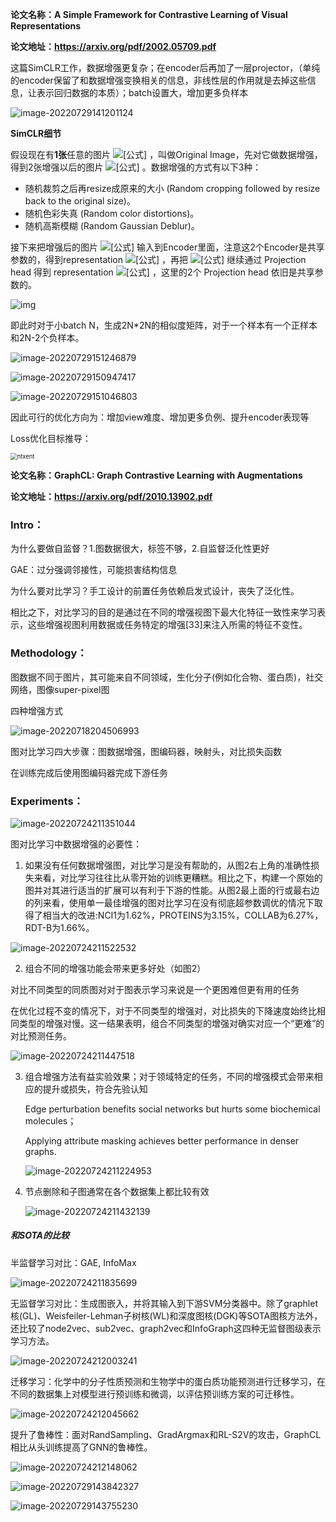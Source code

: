 **论文名称：A Simple Framework for Contrastive Learning of Visual Representations**

**论文地址：https://arxiv.org/pdf/2002.05709.pdf**

这篇SimCLR工作，数据增强更复杂；在encoder后再加了一层projector，（单纯的encoder保留了和数据增强变换相关的信息，非线性层的作用就是去掉这些信息，让表示回归数据的本质）；batch设置大，增加更多负样本

![image-20220729141201124](./typoraimg/image-20220729141201124.png)

**SimCLR细节**

假设现在有**1张**任意的图片 ![[公式]](https://www.zhihu.com/equation?tex=x) ，叫做Original Image，先对它做数据增强，得到2张增强以后的图片 ![[公式]](https://www.zhihu.com/equation?tex=x_i%2Cx_j) 。数据增强的方式有以下3种：

- 随机裁剪之后再resize成原来的大小 (Random cropping followed by resize back to the original size)。
- 随机色彩失真 (Random color distortions)。
- 随机高斯模糊 (Random Gaussian Deblur)。

接下来把增强后的图片 ![[公式]](https://www.zhihu.com/equation?tex=x_i%2Cx_j) 输入到Encoder里面，注意这2个Encoder是共享参数的，得到representation ![[公式]](https://www.zhihu.com/equation?tex=h_i%2Ch_j) ，再把 ![[公式]](https://www.zhihu.com/equation?tex=h_i%2Ch_j) 继续通过 Projection head 得到 representation ![[公式]](https://www.zhihu.com/equation?tex=z_i%2Cz_j) ，这里的2个 Projection head 依旧是共享参数的。

![img](https://pic4.zhimg.com/80/v2-a64b94ff65e2c03598ddfc5fe41dd57f_720w.jpg)

即此时对于小batch N，生成2N*2N的相似度矩阵，对于一个样本有一个正样本和2N-2个负样本。

![image-20220729151246879](./typoraimg/image-20220729151246879.png)

![image-20220729150947417](./typoraimg/image-20220729150947417.png)

![image-20220729151046803](./typoraimg/image-20220729151046803.png)

因此可行的优化方向为：增加view难度、增加更多负例、提升encoder表现等

Loss优化目标推导：

<img src="./typoraimg/ntxent.jpg" alt="ntxent" style="zoom:67%;" />

**论文名称：GraphCL: Graph Contrastive Learning with Augmentations**

**论文地址：https://arxiv.org/pdf/2010.13902.pdf**

### Intro：

为什么要做自监督？1.图数据很大，标签不够，2.自监督泛化性更好

GAE：过分强调邻接性，可能损害结构信息

为什么要对比学习？手工设计的前置任务依赖启发式设计，丧失了泛化性。

相比之下，对比学习的目的是通过在不同的增强视图下最大化特征一致性来学习表示，这些增强视图利用数据或任务特定的增强[33]来注入所需的特征不变性。

### Methodology：

图数据不同于图片，其可能来自不同领域，生化分子(例如化合物、蛋白质)，社交网络，图像super-pixel图

四种增强方式

![image-20220718204506993](./typoraimg/image-20220718204506993.png)

图对比学习四大步骤：图数据增强，图编码器，映射头，对比损失函数

在训练完成后使用图编码器完成下游任务

### Experiments：

![image-20220724211351044](./typoraimg/image-20220724211351044.png)

图对比学习中数据增强的必要性：

1. 如果没有任何数据增强图，对比学习是没有帮助的，从图2右上角的准确性损失来看，对比学习往往比从零开始的训练更糟糕。相比之下，构建一个原始的图并对其进行适当的扩展可以有利于下游的性能。从图2最上面的行或最右边的列来看，使用单一最佳增强的图对比学习在没有彻底超参数调优的情况下取得了相当大的改进:NCI1为1.62%，PROTEINS为3.15%，COLLAB为6.27%，RDT-B为1.66%。

![image-20220724211522532](./typoraimg/image-20220724211522532.png)

2. 组合不同的增强功能会带来更多好处（如图2）

  对比不同类型的同质图对对于图表示学习来说是一个更困难但更有用的任务

  在优化过程不变的情况下，对于不同类型的增强对，对比损失的下降速度始终比相同类型的增强对慢。这一结果表明，组合不同类型的增强对确实对应一个“更难”的对比预测任务。

![image-20220724211447518](./typoraimg/image-20220724211447518.png)

3. 组合增强方法有益实验效果；对于领域特定的任务，不同的增强模式会带来相应的提升或损失，符合先验认知

   Edge perturbation benefits social networks but hurts some biochemical molecules；

   Applying attribute masking achieves better performance in denser graphs.

   ![image-20220724211224953](./typoraimg/image-20220724211224953.png)

4. 节点删除和子图通常在各个数据集上都比较有效

   ![image-20220724211432139](./typoraimg/image-20220724211432139.png)

##### 和SOTA的比较

半监督学习对比：GAE, InfoMax

![image-20220724211835699](./typoraimg/image-20220724211835699.png)

无监督学习对比：生成图嵌入，并将其输入到下游SVM分类器中。除了graphlet核(GL)、Weisfeiler-Lehman子树核(WL)和深度图核(DGK)等SOTA图核方法外，还比较了node2vec、sub2vec、graph2vec和InfoGraph这四种无监督图级表示学习方法。

![image-20220724212003241](./typoraimg/image-20220724212003241.png)

迁移学习：化学中的分子性质预测和生物学中的蛋白质功能预测进行迁移学习，在不同的数据集上对模型进行预训练和微调，以评估预训练方案的可迁移性。

![image-20220724212045662](./typoraimg/image-20220724212045662.png)

提升了鲁棒性：面对RandSampling、GradArgmax和RL-S2V的攻击，GraphCL相比从头训练提高了GNN的鲁棒性。

![image-20220724212148062](./typoraimg/image-20220724212148062.png)

![image-20220729143842327](./typoraimg/image-20220729143842327.png)

![image-20220729143755230](./typoraimg/image-20220729143755230.png)
